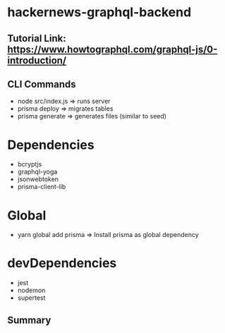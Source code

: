 # hackernews-graphql-backend

## Tutorial Link: https://www.howtographql.com/graphql-js/0-introduction/

## CLI Commands
 - node src/index.js => runs server
 - prisma deploy => migrates tables
 - prisma generate => generates files (similar to seed)

# Dependencies
 - bcryptjs
 - graphql-yoga
 - jsonwebtoken
 - prisma-client-lib

# Global
 - yarn global add prisma => Install prisma as global dependency

# devDependencies
 - jest
 - nodemon
 - supertest

## Summary ##
<!-- In this tutorial, you learned how to build a GraphQL server from scratch. The stack you used was based on Node.js, graphql-yoga and Prisma.

graphql-yoga is a fast and simple GraphQL server library built on top of Express.js. It comes with several features, such as out-of-the-box support for GraphQL Playgrounds and realtime GraphQL subscriptions.

The resolvers of your GraphQL server are implemented using the Prisma client that’s responsible for database access.

If you want to dive deeper and become part of the awesome GraphQL community, here are a few resource and community recommendations for you:

Prisma Blog: The blog regularly features new and interesting content about GraphQL, from community news to technical deep dives and various tutorials.
GraphQL Weekly: A weekly GraphQL newsletter with news from the GraphQL ecosystem
GraphQL Conf: The world’s biggest gathering of GraphQL enthusiasts happening in the heart of Berlin
Prisma Slack: A Slack team with vivid discussions around everything GraphQL & Prisma -->
